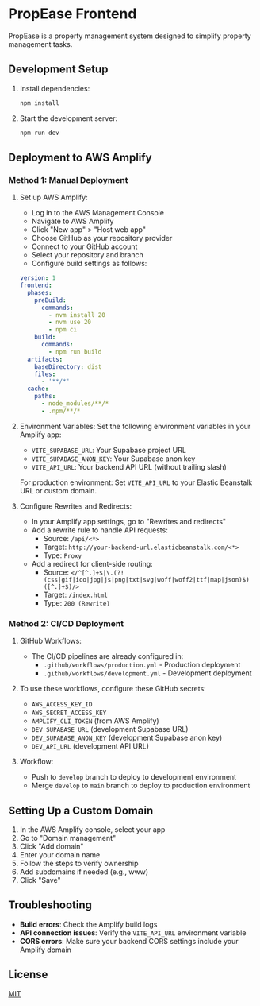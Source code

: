 # PropEase Frontend

PropEase is a property management system designed to simplify property management tasks.

## Development Setup

1. Install dependencies:
   ```bash
   npm install
   ```

2. Start the development server:
   ```bash
   npm run dev
   ```

## Deployment to AWS Amplify

### Method 1: Manual Deployment

1. Set up AWS Amplify:
   - Log in to the AWS Management Console
   - Navigate to AWS Amplify
   - Click "New app" > "Host web app"
   - Choose GitHub as your repository provider
   - Connect to your GitHub account
   - Select your repository and branch
   - Configure build settings as follows:

   ```yaml
   version: 1
   frontend:
     phases:
       preBuild:
         commands:
           - nvm install 20
           - nvm use 20
           - npm ci
       build:
         commands:
           - npm run build
     artifacts:
       baseDirectory: dist
       files:
         - '**/*'
     cache:
       paths:
         - node_modules/**/*
         - .npm/**/*
   ```

2. Environment Variables:
   Set the following environment variables in your Amplify app:
   - `VITE_SUPABASE_URL`: Your Supabase project URL
   - `VITE_SUPABASE_ANON_KEY`: Your Supabase anon key
   - `VITE_API_URL`: Your backend API URL (without trailing slash)
     
   For production environment: Set `VITE_API_URL` to your Elastic Beanstalk URL or custom domain.

3. Configure Rewrites and Redirects:
   - In your Amplify app settings, go to "Rewrites and redirects"
   - Add a rewrite rule to handle API requests:
     - Source: `/api/<*>`
     - Target: `http://your-backend-url.elasticbeanstalk.com/<*>`
     - Type: `Proxy`
   - Add a redirect for client-side routing:
     - Source: `</^[^.]+$|\.(?!(css|gif|ico|jpg|js|png|txt|svg|woff|woff2|ttf|map|json)$)([^.]+$)/>`
     - Target: `/index.html`
     - Type: `200 (Rewrite)`

### Method 2: CI/CD Deployment

1. GitHub Workflows:
   - The CI/CD pipelines are already configured in:
     - `.github/workflows/production.yml` - Production deployment
     - `.github/workflows/development.yml` - Development deployment

2. To use these workflows, configure these GitHub secrets:
   - `AWS_ACCESS_KEY_ID`
   - `AWS_SECRET_ACCESS_KEY`
   - `AMPLIFY_CLI_TOKEN` (from AWS Amplify)
   - `DEV_SUPABASE_URL` (development Supabase URL)
   - `DEV_SUPABASE_ANON_KEY` (development Supabase anon key)
   - `DEV_API_URL` (development API URL)

3. Workflow:
   - Push to `develop` branch to deploy to development environment
   - Merge `develop` to `main` branch to deploy to production environment

## Setting Up a Custom Domain

1. In the AWS Amplify console, select your app
2. Go to "Domain management"
3. Click "Add domain"
4. Enter your domain name
5. Follow the steps to verify ownership
6. Add subdomains if needed (e.g., www)
7. Click "Save"

## Troubleshooting

- **Build errors**: Check the Amplify build logs
- **API connection issues**: Verify the `VITE_API_URL` environment variable
- **CORS errors**: Make sure your backend CORS settings include your Amplify domain

## License

[MIT](LICENSE) 